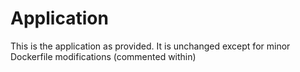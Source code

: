 # Application

This is the application as provided. It is unchanged except for minor Dockerfile modifications (commented within)
